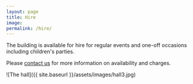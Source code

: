 ```yaml
---
layout: page
title: Hire
image:
permalink: /hire/
---
```


The building is available for hire for regular events and one-off occasions including children's parties.

Please [contact us](hello@westkirbyartscentre.org.uk) for more information on availability and charges.

![The hall]({{ site.baseurl }}/assets/images/hall3.jpg)
